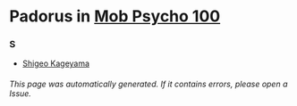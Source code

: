 # Padorus in [Mob Psycho 100](https://myanimelist.net/anime/32182/Mob_Psycho_100)

### S
* [Shigeo Kageyama](https://github.com/shadow578/Project-Padoru/blob/master/table-of-contents/characters/ShigeoKageyama.md)

###### This page was automatically generated. If it contains errors, please open a Issue.
